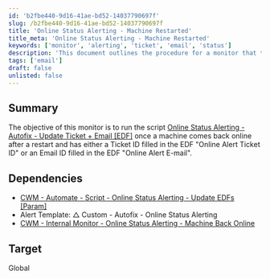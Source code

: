 ```yaml
---
id: 'b2fbe440-9d16-41ae-bd52-14037790697f'
slug: /b2fbe440-9d16-41ae-bd52-14037790697f
title: 'Online Status Alerting - Machine Restarted'
title_meta: 'Online Status Alerting - Machine Restarted'
keywords: ['monitor', 'alerting', 'ticket', 'email', 'status']
description: 'This document outlines the procedure for a monitor that triggers the Online Status Alerting - Autofix script when a machine comes back online after a restart, ensuring that the appropriate Ticket ID or Email ID is utilized from the EDF settings for notifications.'
tags: ['email']
draft: false
unlisted: false
---
```


## Summary

The objective of this monitor is to run the script [Online Status Alerting - Autofix - Update Ticket + Email [EDF]](/docs/71b6a39c-0d61-4959-8f1e-69b1cc84d182) once a machine comes back online after a restart and has either a Ticket ID filled in the EDF "Online Alert Ticket ID" or an Email ID filled in the EDF "Online Alert E-mail".

## Dependencies

- [CWM - Automate - Script - Online Status Alerting - Update EDFs [Param]](/docs/79f11a31-7ae1-4e12-a9d7-581e809aaa2e)
- Alert Template: △ Custom - Autofix - Online Status Alerting
- [CWM - Internal Monitor - Online Status Alerting - Machine Back Online](/docs/76fa2909-0cc0-4f76-82a0-c067660d52ac)

## Target

Global
